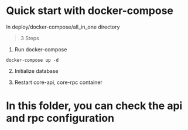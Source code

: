 # Quick start with docker-compose

In deploy/docker-compose/all_in_one directory

> 3 Steps

1. Run docker-compose

```shell
docker-compose up -d
```

2. Initialize database

3. Restart core-api, core-rpc container

# In this folder, you can check the  api and rpc configuration 


